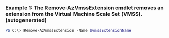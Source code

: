 ### Example 1: The Remove-AzVmssExtension cmdlet removes an extension from the Virtual Machine Scale Set (VMSS). (autogenerated)
```powershell
PS C:\> Remove-AzVmssExtension -Name $vmssExtensionName
```

